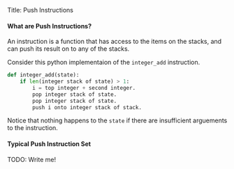 Title: Push Instructions

#### What are Push Instructions?

An instruction is a function that has access to the items on the stacks, and can push its result on to any of the stacks.

Consider this python implementaion of the `integer_add` instruction.

```python
def integer_add(state):
    if len(integer stack of state) > 1:
        i = top integer + second integer.
        pop integer stack of state.
        pop integer stack of state.
        push i onto integer stack of stack.
```

Notice that nothing happens to the `state` if there are insufficient arguements to the instruction.

#### Typical Push Instruction Set

TODO: Write me!